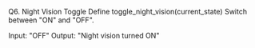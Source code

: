 Q6. Night Vision Toggle
Define toggle_night_vision(current_state)
Switch between "ON" and "OFF".

Input: "OFF"
Output: "Night vision turned ON"